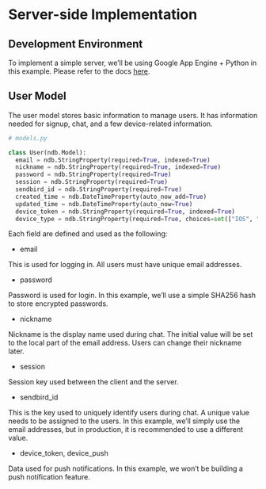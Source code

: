# Server-side Implementation

## Development Environment
To implement a simple server, we’ll be using Google App Engine + Python in this example. Please refer to the docs [here](https://cloud.google.com/appengine/docs/python/).

## User Model
The user model stores basic information to manage users. It has information needed for signup, chat, and a few device-related information.

```python
# models.py

class User(ndb.Model):
  email = ndb.StringProperty(required=True, indexed=True)
  nickname = ndb.StringProperty(required=True, indexed=True)
  password = ndb.StringProperty(required=True)
  session = ndb.StringProperty(required=True)
  sendbird_id = ndb.StringProperty(required=True)
  created_time = ndb.DateTimeProperty(auto_now_add=True)
  updated_time = ndb.DateTimeProperty(auto_now=True)
  device_token = ndb.StringProperty(required=True, indexed=True)
  device_type = ndb.StringProperty(required=True, choices=set(["IOS", "ANDROID", "WEB"]))
```

Each field are defined and used as the following:
* email

This is used for logging in. All users must have unique email addresses.

* password

 Password is used for login. In this example, we’ll use a simple SHA256 hash to store encrypted passwords.

* nickname

 Nickname is the display name used during chat. The initial value will be set to the local part of the email address. Users can change their nickname later.

* session

 Session key used between the client and the server.

* sendbird_id

 This is the key used to uniquely identify users during chat. A unique value needs to be assigned to the users. In this example, we’ll simply use the email addresses, but in production, it is recommended to use a different value.

* device_token, device_push

 Data used for push notifications. In this example, we won’t be building a push notification feature.
